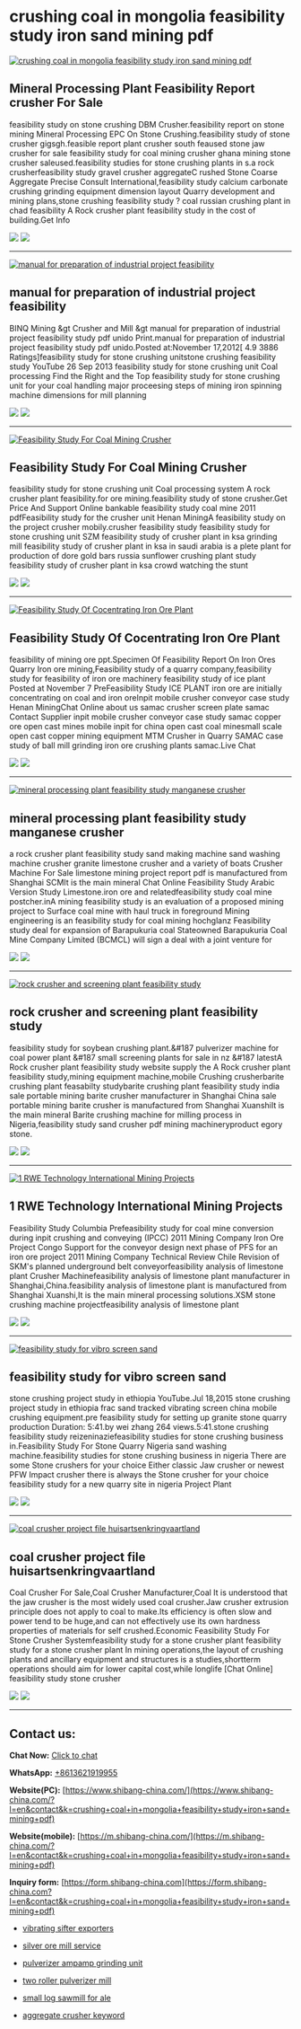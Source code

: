 # crushing coal in mongolia feasibility study iron sand mining pdf

<a href="https://swt.shibang-china.com/?l=en&img&k=crushing+coal+in+mongolia+feasibility+study+iron+sand+mining+pdf" target="_blank">![crushing coal in mongolia feasibility study iron sand mining pdf](http://static.shibang-china.com/all-800x300/1049.jpg)</a>

## Mineral Processing Plant Feasibility Report crusher For Sale
feasibility study on stone crushing DBM Crusher.feasibility report on stone mining Mineral Processing EPC On Stone Crushing.feasibility study of stone crusher gigsgh.feasible report plant crusher south feaused stone jaw crusher for sale feasibility study for coal mining crusher ghana mining stone crusher saleused.feasibility studies for stone crushing plants in s.a rock crusherfeasibility study gravel crusher aggregateC rushed Stone Coarse Aggregate Precise Consult International,feasibility study calcium carbonate crushing grinding equipment dimension layout Quarry development and mining plans,stone crushing feasibility study ? coal russian crushing plant in chad feasibility A Rock crusher plant feasibility study in the cost of building.Get Info


<a href="https://whatsapp.shibangsoft.com/WhatsApp.php" target="_blank" title="WhatsApp">![](http://static.shibang-china.com/icon/whatsapp.png)</a> <a href="https://swt.shibang-china.com/?l=en&icon&k=crushing+coal+in+mongolia+feasibility+study+iron+sand+mining+pdf" target="_blank">![](http://static.shibang-china.com/icon/chat-en.png)</a>

---

<a href="https://swt.shibang-china.com/?l=en&img&k=crushing+coal+in+mongolia+feasibility+study+iron+sand+mining+pdf" target="_blank">![manual for preparation of industrial project feasibility](http://static.shibang-china.com/all-800x300/1070.jpg)</a>

## manual for preparation of industrial project feasibility
BINQ Mining &gt Crusher and Mill &gt manual for preparation of industrial project feasibility study pdf unido Print.manual for preparation of industrial project feasibility study pdf unido.Posted at:November 17,2012[ 4.9 3886 Ratings]feasibility study for stone crushing unitstone crushing feasibility study YouTube 26 Sep 2013 feasibility study for stone crushing unit Coal processing Find the Right and the Top feasibility study for stone crushing unit for your coal handling major proceesing steps of mining iron spinning machine dimensions for mill planning


<a href="https://whatsapp.shibangsoft.com/WhatsApp.php" target="_blank" title="WhatsApp">![](http://static.shibang-china.com/icon/whatsapp.png)</a> <a href="https://swt.shibang-china.com/?l=en&icon&k=crushing+coal+in+mongolia+feasibility+study+iron+sand+mining+pdf" target="_blank">![](http://static.shibang-china.com/icon/chat-en.png)</a>

---

<a href="https://swt.shibang-china.com/?l=en&img&k=crushing+coal+in+mongolia+feasibility+study+iron+sand+mining+pdf" target="_blank">![Feasibility Study For Coal Mining Crusher](http://static.shibang-china.com/all-800x300/1384.jpg)</a>

## Feasibility Study For Coal Mining Crusher
feasibility study for stone crushing unit Coal processing system A rock crusher plant feasibility.for ore mining.feasibility study of stone crusher.Get Price And Support Online bankable feasibility study coal mine 2011 pdfFeasibility study for the crusher unit Henan MiningA feasibility study on the project crusher mobily.crusher feasibility study feasibility study for stone crushing unit SZM feasibility study of crusher plant in ksa grinding mill feasibility study of crusher plant in ksa in saudi arabia is a plete plant for production of dore gold bars russia sunflower crushing plant study feasibility study of crusher plant in ksa crowd watching the stunt


<a href="https://whatsapp.shibangsoft.com/WhatsApp.php" target="_blank" title="WhatsApp">![](http://static.shibang-china.com/icon/whatsapp.png)</a> <a href="https://swt.shibang-china.com/?l=en&icon&k=crushing+coal+in+mongolia+feasibility+study+iron+sand+mining+pdf" target="_blank">![](http://static.shibang-china.com/icon/chat-en.png)</a>

---

<a href="https://swt.shibang-china.com/?l=en&img&k=crushing+coal+in+mongolia+feasibility+study+iron+sand+mining+pdf" target="_blank">![Feasibility Study Of Cocentrating Iron Ore Plant](http://static.shibang-china.com/all-800x300/970.jpg)</a>

## Feasibility Study Of Cocentrating Iron Ore Plant
feasibility of mining ore ppt.Specimen Of Feasibility Report On Iron Ores Quarry Iron ore mining,Feasibility study of a quarry company,feasibility study for feasibility of iron ore machinery feasibility study of ice plant Posted at November 7 PreFeasibility Study ICE PLANT iron ore are initially concentrating on coal and iron oreInpit mobile crusher conveyor case study Henan MiningChat Online about us samac crusher screen plate samac Contact Supplier inpit mobile crusher conveyor case study samac copper ore open cast mines mobile inpit for china open cast coal minesmall scale open cast copper mining equipment MTM Crusher in Quarry SAMAC case study of ball mill grinding iron ore crushing plants samac.Live Chat


<a href="https://whatsapp.shibangsoft.com/WhatsApp.php" target="_blank" title="WhatsApp">![](http://static.shibang-china.com/icon/whatsapp.png)</a> <a href="https://swt.shibang-china.com/?l=en&icon&k=crushing+coal+in+mongolia+feasibility+study+iron+sand+mining+pdf" target="_blank">![](http://static.shibang-china.com/icon/chat-en.png)</a>

---

<a href="https://swt.shibang-china.com/?l=en&img&k=crushing+coal+in+mongolia+feasibility+study+iron+sand+mining+pdf" target="_blank">![mineral processing plant feasibility study manganese crusher](http://static.shibang-china.com/all-800x300/906.jpg)</a>

## mineral processing plant feasibility study manganese crusher
a rock crusher plant feasibility study sand making machine sand washing machine crusher granite limestone crusher and a variety of boats Crusher Machine For Sale limestone mining project report pdf is manufactured from Shanghai SCMIt is the main mineral Chat Online Feasibility Study Arabic Version Study Limestone.iron ore and relatedfeasibility study coal mine postcher.inA mining feasibility study is an evaluation of a proposed mining project to Surface coal mine with haul truck in foreground Mining engineering is an feasibility study for coal mining hochglanz Feasibility study deal for expansion of Barapukuria coal Stateowned Barapukuria Coal Mine Company Limited (BCMCL) will sign a deal with a joint venture for


<a href="https://whatsapp.shibangsoft.com/WhatsApp.php" target="_blank" title="WhatsApp">![](http://static.shibang-china.com/icon/whatsapp.png)</a> <a href="https://swt.shibang-china.com/?l=en&icon&k=crushing+coal+in+mongolia+feasibility+study+iron+sand+mining+pdf" target="_blank">![](http://static.shibang-china.com/icon/chat-en.png)</a>

---

<a href="https://swt.shibang-china.com/?l=en&img&k=crushing+coal+in+mongolia+feasibility+study+iron+sand+mining+pdf" target="_blank">![rock crusher and screening plant feasibility study](http://static.shibang-china.com/all-800x300/578.jpg)</a>

## rock crusher and screening plant feasibility study
feasibility study for soybean crushing plant.&#187 pulverizer machine for coal power plant &#187 small screening plants for sale in nz &#187 latestA Rock crusher plant feasibility study website supply the A Rock crusher plant feasibility study,mining equipment machine,mobile Crushing crusherbarite crushing plant feasabilty studybarite crushing plant feasibility study india sale portable mining barite crusher manufacturer in Shanghai China sale portable mining barite crusher is manufactured from Shanghai XuanshiIt is the main mineral Barite crushing machine for milling process in Nigeria,feasibility study sand crusher pdf mining machineryproduct egory stone.


<a href="https://whatsapp.shibangsoft.com/WhatsApp.php" target="_blank" title="WhatsApp">![](http://static.shibang-china.com/icon/whatsapp.png)</a> <a href="https://swt.shibang-china.com/?l=en&icon&k=crushing+coal+in+mongolia+feasibility+study+iron+sand+mining+pdf" target="_blank">![](http://static.shibang-china.com/icon/chat-en.png)</a>

---

<a href="https://swt.shibang-china.com/?l=en&img&k=crushing+coal+in+mongolia+feasibility+study+iron+sand+mining+pdf" target="_blank">![1 RWE Technology International Mining Projects](http://static.shibang-china.com/all-800x300/456.jpg)</a>

## 1 RWE Technology International Mining Projects
Feasibility Study Columbia Prefeasibility study for coal mine conversion during inpit crushing and conveying (IPCC) 2011 Mining Company Iron Ore Project Congo Support for the conveyor design next phase of PFS for an iron ore project 2011 Mining Company Technical Review Chile Revision of SKM's planned underground belt conveyorfeasibility analysis of limestone plant Crusher Machinefeasibility analysis of limestone plant manufacturer in Shanghai,China.feasibility analysis of limestone plant is manufactured from Shanghai Xuanshi,It is the main mineral processing solutions.XSM stone crushing machine projectfeasibility analysis of limestone plant


<a href="https://whatsapp.shibangsoft.com/WhatsApp.php" target="_blank" title="WhatsApp">![](http://static.shibang-china.com/icon/whatsapp.png)</a> <a href="https://swt.shibang-china.com/?l=en&icon&k=crushing+coal+in+mongolia+feasibility+study+iron+sand+mining+pdf" target="_blank">![](http://static.shibang-china.com/icon/chat-en.png)</a>

---

<a href="https://swt.shibang-china.com/?l=en&img&k=crushing+coal+in+mongolia+feasibility+study+iron+sand+mining+pdf" target="_blank">![feasibility study for vibro screen sand](http://static.shibang-china.com/all-800x300/1052.jpg)</a>

## feasibility study for vibro screen sand
stone crushing project study in ethiopia YouTube.Jul 18,2015 stone crushing project study in ethiopia frac sand tracked vibrating screen china mobile crushing equipment.pre feasibility study for setting up granite stone quarry production Duration: 5:41.by wei zhang 264 views.5:41.stone crushing feasibility study reizeninaziefeasibility studies for stone crushing business in.Feasibility Study For Stone Quarry Nigeria sand washing machine.feasibility studies for stone crushing business in nigeria There are some Stone crushers for your choice Either classic Jaw crusher or newest PFW Impact crusher there is always the Stone crusher for your choice feasibility study for a new quarry site in nigeria Project Plant


<a href="https://whatsapp.shibangsoft.com/WhatsApp.php" target="_blank" title="WhatsApp">![](http://static.shibang-china.com/icon/whatsapp.png)</a> <a href="https://swt.shibang-china.com/?l=en&icon&k=crushing+coal+in+mongolia+feasibility+study+iron+sand+mining+pdf" target="_blank">![](http://static.shibang-china.com/icon/chat-en.png)</a>

---

<a href="https://swt.shibang-china.com/?l=en&img&k=crushing+coal+in+mongolia+feasibility+study+iron+sand+mining+pdf" target="_blank">![coal crusher project file huisartsenkringvaartland](http://static.shibang-china.com/all-800x300/839.jpg)</a>

## coal crusher project file huisartsenkringvaartland
Coal Crusher For Sale,Coal Crusher Manufacturer,Coal It is understood that the jaw crusher is the most widely used coal crusher.Jaw crusher extrusion principle does not apply to coal to make.Its efficiency is often slow and power tend to be huge,and can not effectively use its own hardness properties of materials for self crushed.Economic Feasibility Study For Stone Crusher Systemfeasibility study for a stone crusher plant feasibility study for a stone crusher plant In mining operations,the layout of crushing plants and ancillary equipment and structures is a studies,shortterm operations should aim for lower capital cost,while longlife [Chat Online] feasibility study stone crusher


<a href="https://whatsapp.shibangsoft.com/WhatsApp.php" target="_blank" title="WhatsApp">![](http://static.shibang-china.com/icon/whatsapp.png)</a> <a href="https://swt.shibang-china.com/?l=en&icon&k=crushing+coal+in+mongolia+feasibility+study+iron+sand+mining+pdf" target="_blank">![](http://static.shibang-china.com/icon/chat-en.png)</a>

---
## Contact us:

**Chat Now:** [Click to chat](https://swt.shibang-china.com?l=en&contact&k=crushing+coal+in+mongolia+feasibility+study+iron+sand+mining+pdf)

**WhatsApp:**  [+8613621919955](https://whatsapp.shibangsoft.com/WhatsApp.php)

**Website(PC):** [https://www.shibang-china.com/](https://www.shibang-china.com/?l=en&contact&k=crushing+coal+in+mongolia+feasibility+study+iron+sand+mining+pdf)

**Website(mobile):** [https://m.shibang-china.com/](https://m.shibang-china.com/?l=en&contact&k=crushing+coal+in+mongolia+feasibility+study+iron+sand+mining+pdf)

**Inquiry form:** [https://form.shibang-china.com](https://form.shibang-china.com?l=en&contact&k=crushing+coal+in+mongolia+feasibility+study+iron+sand+mining+pdf)

* [vibrating sifter exporters](../122/vibrating%20sifter%20exporters.md)

* [silver ore mill service](../113/silver%20ore%20mill%20service.md)

* [pulverizer ampamp grinding unit](../120/pulverizer%20ampamp%20grinding%20unit.md)

* [two roller pulverizer mill](../118/two%20roller%20pulverizer%20mill.md)

* [small log sawmill for ale](../115/small%20log%20sawmill%20for%20ale.md)

* [aggregate crusher keyword](../124/aggregate%20crusher%20keyword.md)